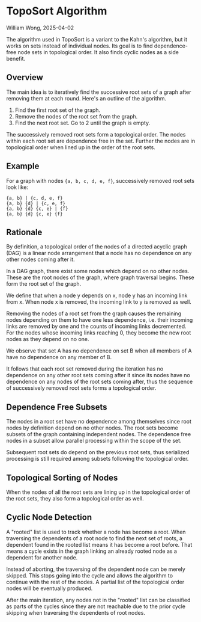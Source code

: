 
# TopoSort Algorithm

William Wong, 2025-04-02

The algorithm used in TopoSort is a variant to the Kahn's algorithm, 
but it works on sets instead of individual nodes.
Its goal is to find dependence-free node sets in topological order.
It also finds cyclic nodes as a side benefit.

## Overview

The main idea is to iteratively find the successive root sets of a graph after
removing them at each round.  Here's an outline of the algorithm.

1. Find the first root set of the graph.
2. Remove the nodes of the root set from the graph.
3. Find the next root set. Go to 2 until the graph is empty.

The successively removed root sets form a topological order. 
The nodes within each root set are dependence free in the set.
Further the nodes are in topological order when lined up in the order
of the root sets.

## Example

For a graph with nodes `{a, b, c, d, e, f}`, successively removed root sets look like:

```
{a, b} | {c, d, e, f}
{a, b} {d} | {c, e, f}
{a, b} {d} {c, e} | {f}
{a, b} {d} {c, e} {f}
```

## Rationale

By definition, a topological order of the nodes of a directed acyclic graph (DAG)
is a linear node arrangement that a node has no dependence on any other nodes coming after it.

In a DAG graph, there exist some nodes which depend on no other nodes. 
These are the root nodes of the graph, where graph traversal begins.
These form the root set of the graph.

We define that when a node y depends on x, node y has an incoming link from x.
When node x is removed, the incoming link to y is removed as well.

Removing the nodes of a root set from the graph causes the remaining nodes
depending on them to have one less dependence, i.e. their incoming links are removed
by one and the counts of incoming links decremented.  For the nodes whose incoming links
reaching 0, they become the new root nodes as they depend on no one.

We observe that set A has no dependence on set B when all members of A have
no dependence on any member of B.

It follows that each root set removed during the iteration has no dependence
on any other root sets coming after it since its nodes have no dependence
on any nodes of the root sets coming after, thus the sequence of successively 
removed root sets forms a topological order.

## Dependence Free Subsets

The nodes in a root set have no dependence among themselves since root nodes 
by definition depend on no other nodes. The root sets become subsets of the graph
containing independent nodes.  The dependence free nodes in a subset allow 
parallel processing within the scope of the set.

Subsequent root sets do depend on the previous root sets, thus serialized
processing is still required among subsets following the topological order.

## Topological Sorting of Nodes

When the nodes of all the root sets are lining up in the topological order
of the root sets, they also form a topological order as well.

## Cyclic Node Detection

A "rooted" list is used to track whether a node has become a root.
When traversing the dependents of a root node to find the next set of roots,
a dependent found in the rooted list means it has become a root before.
That means a cycle exists in the graph linking an already rooted
node as a dependent for another node.

Instead of aborting, the traversing of the dependent node can be 
merely skipped. This stops going into the cycle and allows the algorithm to
continue with the rest of the nodes.  A partial list of the topological order
nodes will be eventually produced.

After the main iteration, any nodes not in the "rooted" list can be classified
as parts of the cycles since they are not reachable due to the prior cycle 
skipping when traversing the dependents of root nodes.

